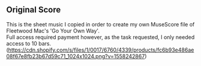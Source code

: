 ## Original Score 

This is the sheet music I copied in order to create my own MuseScore file of Fleetwood Mac's 'Go Your Own Way'.  
Full access required payment however, as the task requested, I only needed access to 10 bars.
(https://cdn.shopify.com/s/files/1/0017/6760/4339/products/fc6b93e486ae08f67e8fb23b67d59c71_1024x1024.png?v=1558242867)
